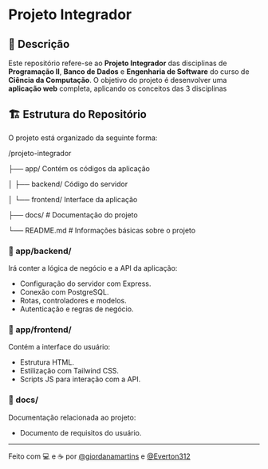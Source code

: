 # Projeto Integrador

## 📝 Descrição

Este repositório refere-se ao **Projeto Integrador** das disciplinas de **Programação II**, **Banco de Dados** e **Engenharia de Software** do curso de **Ciência da Computação**. O objetivo do projeto é desenvolver uma **aplicação web** completa, aplicando os conceitos das 3 disciplinas

## 🏗️ Estrutura do Repositório

O projeto está organizado da seguinte forma:

/projeto-integrador

├── app/ Contém os códigos da aplicação

│ ├── backend/ Código do servidor 

│ └── frontend/ Interface da aplicação

├── docs/ # Documentação do projeto

└── README.md # Informações básicas sobre o projeto


### 📁 app/backend/
Irá conter a lógica de negócio e a API da aplicação:
- Configuração do servidor com Express.
- Conexão com PostgreSQL.
- Rotas, controladores e modelos.
- Autenticação e regras de negócio.

### 📁 app/frontend/
Contém a interface do usuário:
- Estrutura HTML.
- Estilização com Tailwind CSS.
- Scripts JS para interação com a API.

### 📁 docs/
Documentação relacionada ao projeto:
- Documento de requisitos do usuário.

---

Feito com 💻 e ☕ por [@giordanamartins](https://github.com/giordanamartins) e [@Everton312](https://github.com/Everton312)



